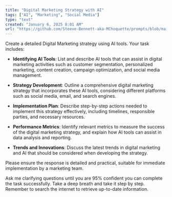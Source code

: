 ```yaml
---
title: "Digital Marketing Strategy with AI"
tags: ["AI", "Marketing", "Social Media"]
type: "text"
created: "January 6, 2025 8:01 AM"
url: "https://github.com/Steeve-Bennett-aka-MChoquette/prompts/blob/main/digital_marketing_strategy_with_ai.md"
---
```


Create a detailed Digital Marketing strategy using AI tools. Your task includes:

- **Identifying AI Tools**: List and describe AI tools that can assist in digital marketing activities such as customer segmentation, personalized marketing, content creation, campaign optimization, and social media management.
  
- **Strategy Development**: Outline a comprehensive digital marketing strategy that incorporates these AI tools, considering different platforms such as social media, email, and search engines.

- **Implementation Plan**: Describe step-by-step actions needed to implement this strategy effectively, including timelines, responsible parties, and necessary resources.

- **Performance Metrics**: Identify relevant metrics to measure the success of the digital marketing strategy, and explain how AI tools can assist in data analysis and reporting.

- **Trends and Innovations**: Discuss the latest trends in digital marketing and AI that should be considered when developing the strategy.

Please ensure the response is detailed and practical, suitable for immediate implementation by a marketing team. 

Ask me clarifying questions until you are 95% confident you can complete the task successfully. Take a deep breath and take it step by step. Remember to search the internet to retrieve up-to-date information.